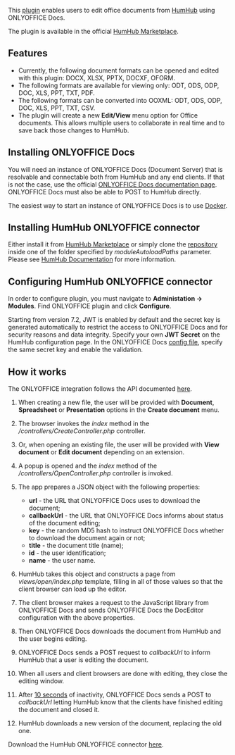 This [plugin](https://github.com/ONLYOFFICE/onlyoffice-humhub) enables users to edit office documents from [HumHub](https://www.humhub.com/) using ONLYOFFICE Docs.

The plugin is available in the official [HumHub Marketplace](https://marketplace.humhub.com/module/onlyoffice).

## Features

* Currently, the following document formats can be opened and edited with this plugin: DOCX, XLSX, PPTX, DOCXF, OFORM.
* The following formats are available for viewing only: ODT, ODS, ODP, DOC, XLS, PPT, TXT, PDF.
* The following formats can be converted into OOXML: ODT, ODS, ODP, DOC, XLS, PPT, TXT, CSV.
* The plugin will create a new **Edit/View** menu option for Office documents. This allows multiple users to collaborate in real time and to save back those changes to HumHub.

## Installing ONLYOFFICE Docs

You will need an instance of ONLYOFFICE Docs (Document Server) that is resolvable and connectable both from HumHub and any end clients. If that is not the case, use the official [ONLYOFFICE Docs documentation page](https://helpcenter.onlyoffice.com/server/linux/document/linux-installation.aspx). ONLYOFFICE Docs must also be able to POST to HumHub directly.

The easiest way to start an instance of ONLYOFFICE Docs is to use [Docker](https://github.com/onlyoffice/Docker-DocumentServer).

## Installing HumHub ONLYOFFICE connector

Either install it from [HumHub Marketplace](https://marketplace.humhub.com/module/onlyoffice) or simply clone the [repository](https://github.com/ONLYOFFICE/onlyoffice-humhub) inside one of the folder specified by *moduleAutoloadPaths* parameter. Please see [HumHub Documentation](https://docs.humhub.org/docs/develop/environment#module-loader-path) for more information.

## Configuring HumHub ONLYOFFICE connector

In order to configure plugin, you must navigate to **Administation -> Modules**. Find ONLYOFFICE plugin and click **Configure**.

Starting from version 7.2, JWT is enabled by default and the secret key is generated automatically to restrict the access to ONLYOFFICE Docs and for security reasons and data integrity. Specify your own **JWT Secret** on the HumHub configuration page. In the ONLYOFFICE Docs [config file](../../../Additional%20API/Signature/index.md), specify the same secret key and enable the validation.

## How it works

The ONLYOFFICE integration follows the API documented [here](../../Basic%20concepts/index.md).

1. When creating a new file, the user will be provided with **Document**, **Spreadsheet** or **Presentation** options in the **Create document** menu.

2. The browser invokes the *index* method in the */controllers/CreateController.php* controller.

3. Or, when opening an existing file, the user will be provided with **View document** or **Edit document** depending on an extension.

4. A popup is opened and the *index* method of the */controllers/OpenController.php* controller is invoked.

5. The app prepares a JSON object with the following properties:

   * **url** - the URL that ONLYOFFICE Docs uses to download the document;
   * **callbackUrl** - the URL that ONLYOFFICE Docs informs about status of the document editing;
   * **key** - the random MD5 hash to instruct ONLYOFFICE Docs whether to download the document again or not;
   * **title** - the document title (name);
   * **id** - the user identification;
   * **name** - the user name.

6. HumHub takes this object and constructs a page from *views/open/index.php* template, filling in all of those values so that the client browser can load up the editor.

7. The client browser makes a request to the JavaScript library from ONLYOFFICE Docs and sends ONLYOFFICE Docs the DocEditor configuration with the above properties.

8. Then ONLYOFFICE Docs downloads the document from HumHub and the user begins editing.

9. ONLYOFFICE Docs sends a POST request to *callbackUrl* to inform HumHub that a user is editing the document.

10. When all users and client browsers are done with editing, they close the editing window.

11. After [10 seconds](../../How%20It%20Works/Saving%20file/#save-delay) of inactivity, ONLYOFFICE Docs sends a POST to *callbackUrl* letting HumHub know that the clients have finished editing the document and closed it.

12. HumHub downloads a new version of the document, replacing the old one.

Download the HumHub ONLYOFFICE connector [here](https://github.com/ONLYOFFICE/onlyoffice-humhub).
